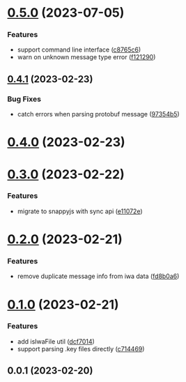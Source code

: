 # [0.5.0](https://github.com/meteorlxy/keynote-parser/compare/v0.4.1...v0.5.0) (2023-07-05)

### Features

- support command line interface ([c8765c6](https://github.com/meteorlxy/keynote-parser/commit/c8765c6d40776b6ec18338c4e7ca823e816cee2d))
- warn on unknown message type error ([f121290](https://github.com/meteorlxy/keynote-parser/commit/f121290737b74d2eada490031590378dee2a6217))

## [0.4.1](https://github.com/meteorlxy/keynote-parser/compare/v0.4.0...v0.4.1) (2023-02-23)

### Bug Fixes

- catch errors when parsing protobuf message ([97354b5](https://github.com/meteorlxy/keynote-parser/commit/97354b52112c8af38d609970f114cde61a41f413))

# [0.4.0](https://github.com/meteorlxy/keynote-parser/compare/v0.3.0...v0.4.0) (2023-02-23)

# [0.3.0](https://github.com/meteorlxy/keynote-parser/compare/v0.2.0...v0.3.0) (2023-02-22)

### Features

- migrate to snappyjs with sync api ([e11072e](https://github.com/meteorlxy/keynote-parser/commit/e11072ebf2e7bb045eb00ca1768c249a5ee2efcb))

# [0.2.0](https://github.com/meteorlxy/keynote-parser/compare/v0.1.0...v0.2.0) (2023-02-21)

### Features

- remove duplicate message info from iwa data ([fd8b0a6](https://github.com/meteorlxy/keynote-parser/commit/fd8b0a6b02d59dccd79a09401fdd421a444c2868))

# [0.1.0](https://github.com/meteorlxy/keynote-parser/compare/v0.0.1...v0.1.0) (2023-02-21)

### Features

- add isIwaFile util ([dcf7014](https://github.com/meteorlxy/keynote-parser/commit/dcf70142b71c37a315be1efe9d6162b9c702d41d))
- support parsing .key files directly ([c714469](https://github.com/meteorlxy/keynote-parser/commit/c7144693bce5c1f21209dd593233644fdecf6012))

## 0.0.1 (2023-02-20)

